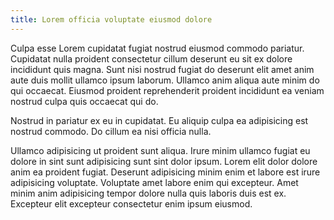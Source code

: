 ```yaml
---
title: Lorem officia voluptate eiusmod dolore
---
```


Culpa esse Lorem cupidatat fugiat nostrud eiusmod commodo pariatur. Cupidatat nulla proident consectetur cillum deserunt eu sit ex dolore incididunt quis magna. Sunt nisi nostrud fugiat do deserunt elit amet anim aute duis mollit ullamco ipsum laborum. Ullamco anim aliqua aute minim do qui occaecat. Eiusmod proident reprehenderit proident incididunt ea veniam nostrud culpa quis occaecat qui do.

Nostrud in pariatur ex eu in cupidatat. Eu aliquip culpa ea adipisicing est nostrud commodo. Do cillum ea nisi officia nulla.

Ullamco adipisicing ut proident sunt aliqua. Irure minim ullamco fugiat eu dolore in sint sunt adipisicing sunt sint dolor ipsum. Lorem elit dolor dolore anim ea proident fugiat. Deserunt adipisicing minim enim et labore est irure adipisicing voluptate. Voluptate amet labore enim qui excepteur. Amet minim anim adipisicing tempor dolore nulla quis laboris duis est ex. Excepteur elit excepteur consectetur enim ipsum eiusmod.